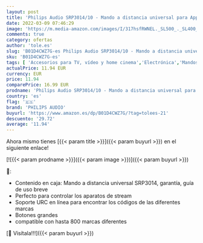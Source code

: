 ```yaml
---
layout: post
title: 'Philips Audio SRP3014/10 - Mando a distancia universal para Apple TV y Roku  Televisor  DVD  Blue-ray  Cable  VCR  DTV  DVR  color negro'
date: 2022-03-09 07:46:29
image: 'https://m.media-amazon.com/images/I/317hsfRWNEL._SL500_._SL400_.jpg'
comments: true
category: ofertas
author: 'tole.es'
slug: 'B01D4CWZ7G-es Philips Audio SRP3014/10 - Mando a distancia universal...'
sku: 'B01D4CWZ7G-es'
tags: [ 'Accesorios para TV, vídeo y home cinema','Electrónica','Mandos a distancia','TV, vídeo y home cinema','apple','philips audio', ]
actualPrice: 11.94 EUR
currency: EUR
price: 11.94
comparePrice: 16.99 EUR
prodname: 'Philips Audio SRP3014/10 - Mando a distancia universal para Apple TV y Roku  Televisor  DVD  Blue-ray  Cable  VCR  DTV  DVR  color negro'
country: 'es'
flag: '🇪🇸'
brand: 'PHILIPS AUDIO'
buyurl: 'https://www.amazon.es/dp/B01D4CWZ7G/?tag=tolees-21'
descuento: '29.72'
average: '11.94'
---
```


Ahora mismo tienes [{{< param title >}}]({{< param buyurl >}}) en el siguiente enlace!

[![{{< param prodname >}}]({{< param image >}})]({{< param buyurl >}})

🔎:

- Contenido en caja: Mando a distancia universal SRP3014, garantía, guía de uso breve
- Perfecto para controlar los aparatos de stream
- Soporte URC en línea para encontrar los códigos de las diferentes marcas
- Botones grandes
- compatible con hasta 800 marcas diferentes

[🛒 Visítala!!!]({{< param buyurl >}})
